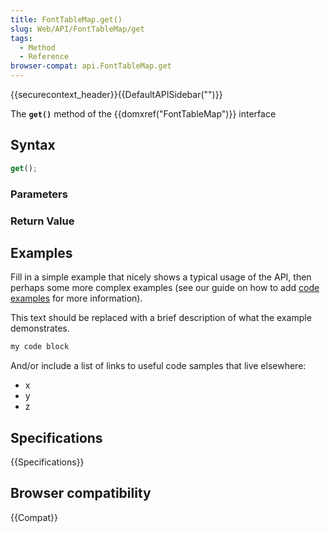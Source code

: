 ```yaml
---
title: FontTableMap.get()
slug: Web/API/FontTableMap/get
tags:
  - Method
  - Reference
browser-compat: api.FontTableMap.get
---
```

{{securecontext_header}}{{DefaultAPISidebar("")}}

The **`get()`** method of the {{domxref("FontTableMap")}} interface 

## Syntax

```js
get();
```

### Parameters



### Return Value



## Examples

Fill in a simple example that nicely shows a typical usage of the API, then perhaps some more complex examples (see our guide on how to add [code examples](/en-US/docs/MDN/Contribute/Structures/Code_examples) for more information).

This text should be replaced with a brief description of what the example demonstrates.

```js
my code block
```

And/or include a list of links to useful code samples that live elsewhere:

*   x
*   y
*   z

## Specifications

{{Specifications}}

## Browser compatibility

{{Compat}}


